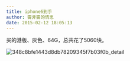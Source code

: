 ```yaml
---
title: iphone6到手
author: 雾非雾的情思
date: 2015-02-12 18:05:13
---
```

买的港版、灰色、64G，总共花了5060块。

![348c8bfe1443d8db78209345f7b03f0b_detail][]


[348c8bfe1443d8db78209345f7b03f0b_detail]: http://file.mspring.org/348c8bfe1443d8db78209345f7b03f0b!detail